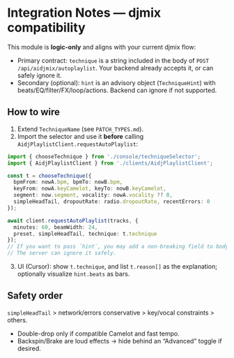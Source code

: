 # Integration Notes — djmix compatibility

This module is **logic-only** and aligns with your current djmix flow:

- Primary contract: `technique` is a string included in the body of `POST /api/aidjmix/autoplaylist`. Your backend already accepts it, or can safely ignore it.
- Secondary (optional): `hint` is an advisory object (`TechniqueHint`) with beats/EQ/filter/FX/loop/actions. Backend can ignore if not supported.

## How to wire

1) Extend `TechniqueName` (see `PATCH_TYPES.md`).
2) Import the selector and use it **before** calling `AidjPlaylistClient.requestAutoPlaylist`:

```ts
import { chooseTechnique } from './console/techniqueSelector';
import { AidjPlaylistClient } from './clients/AidjPlaylistClient';

const t = chooseTechnique({
  bpmFrom: nowA.bpm, bpmTo: nowB.bpm,
  keyFrom: nowA.keyCamelot, keyTo: nowB.keyCamelot,
  segment: now.segment, vocality: nowA.vocality ?? 0,
  simpleHeadTail, dropoutRate: radio.dropoutRate, recentErrors: 0
});

await client.requestAutoPlaylist(tracks, {
  minutes: 60, beamWidth: 24,
  preset, simpleHeadTail, technique: t.technique
});
// If you want to pass `hint`, you may add a non-breaking field to body: { techniqueHint: t.hint }
// The server can ignore it safely.
```

3) UI (Cursor): show `t.technique`, and list `t.reason[]` as the explanation; optionally visualize `hint.beats` as bars.

## Safety order

`simpleHeadTail` > network/errors conservative > key/vocal constraints > others.

- Double-drop only if compatible Camelot and fast tempo.
- Backspin/Brake are loud effects → hide behind an “Advanced” toggle if desired.
